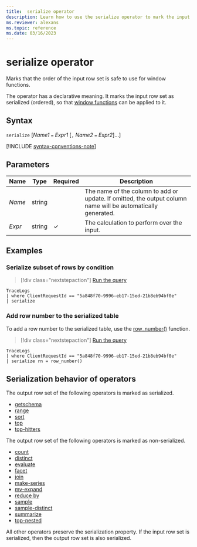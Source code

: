 ```yaml
---
title:  serialize operator
description: Learn how to use the serialize operator to mark the input row set as serialized and ready for window functions.
ms.reviewer: alexans
ms.topic: reference
ms.date: 03/16/2023
---
```

# serialize operator

Marks that the order of the input row set is safe to use for window functions.

The operator has a declarative meaning. It marks the input row set as serialized (ordered), so that [window functions](./windowsfunctions.md) can be applied to it.

## Syntax

`serialize` [*Name1* `=` *Expr1* [`,` *Name2* `=` *Expr2*]...]

[!INCLUDE [syntax-conventions-note](../../includes/syntax-conventions-note.md)]

## Parameters

| Name | Type | Required | Description |
| -- | -- | -- | -- |
| *Name* | string | | The name of the column to add or update. If omitted, the output column name will be automatically generated. |
| *Expr* | string | &check; | The calculation to perform over the input.|

## Examples

### Serialize subset of rows by condition

> [!div class="nextstepaction"]
> <a href="https://dataexplorer.azure.com/clusters/help/databases/SampleLogs?query=H4sIAAAAAAAAAwspSkxO9clPL+blqlEoz0gtSlVwzslMzSsJSi0sTS0u8UxRsLVVUDJNtDCxSDM30LW0tDTTTU0yNNc1NE1N0TUyTLJITbI0SUozSFUCGVGcWpSZmJNZlQoAv59YuFkAAAA=" target="_blank">Run the query</a>

```kusto
TraceLogs
| where ClientRequestId == "5a848f70-9996-eb17-15ed-21b8eb94bf0e"
| serialize
```

### Add row number to the serialized table

To add a row number to the serialized table, use the [row_number()](rownumberfunction.md) function.

> [!div class="nextstepaction"]
> <a href="https://dataexplorer.azure.com/clusters/help/databases/SampleLogs?query=H4sIAAAAAAAAAwspSkxO9clPL+blqlEoScxOVTA0AADDD5pUFAAAAA==" target="_blank">Run the query</a>

```kusto
TraceLogs
| where ClientRequestId == "5a848f70-9996-eb17-15ed-21b8eb94bf0e"
| serialize rn = row_number()
```

## Serialization behavior of operators

The output row set of the following operators is marked as serialized.

* [getschema](./getschemaoperator.md)
* [range](./rangeoperator.md)
* [sort](./sort-operator.md)
* [top](./topoperator.md)
* [top-hitters](./tophittersoperator.md)

The output row set of the following operators is marked as non-serialized.

* [count](./countoperator.md)
* [distinct](./distinctoperator.md)
* [evaluate](./evaluateoperator.md)
* [facet](./facetoperator.md)
* [join](./joinoperator.md)
* [make-series](./make-seriesoperator.md)
* [mv-expand](./mvexpandoperator.md)
* [reduce by](./reduceoperator.md)
* [sample](./sampleoperator.md)
* [sample-distinct](./sampledistinctoperator.md)
* [summarize](./summarizeoperator.md)
* [top-nested](./topnestedoperator.md)

All other operators preserve the serialization property. If the input row set is serialized, then the output row set is also serialized.
